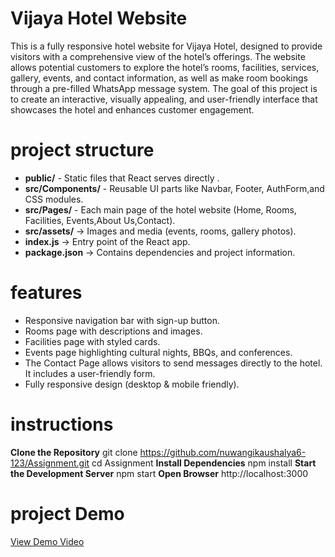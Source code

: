 # Vijaya Hotel Website
This is a fully responsive hotel website for Vijaya Hotel, designed to provide visitors with a comprehensive view of the hotel’s offerings. The website allows potential customers to explore the hotel’s rooms, facilities, services, gallery, events, and contact information, as well as make room bookings through a pre-filled WhatsApp message system.
The goal of this project is to create an interactive, visually appealing, and user-friendly interface that showcases the hotel and enhances customer engagement.
# project structure
- **public/** - Static files that React serves directly .  
- **src/Components/** - Reusable UI parts like Navbar, Footer, AuthForm,and CSS modules.  
- **src/Pages/** - Each main page of the hotel website (Home, Rooms, Facilities, Events,About Us,Contact).  
- **src/assets/** → Images and media (events, rooms, gallery photos).  
- **index.js** → Entry point of the React app.  
- **package.json** → Contains dependencies and project information.
# features
- Responsive navigation bar with sign-up button.  
- Rooms page with descriptions and images. 
- Facilities page with styled cards.  
- Events page highlighting cultural nights, BBQs, and conferences.  
- The Contact Page allows visitors to send messages directly to the hotel. It includes a user-friendly form.  
- Fully responsive design (desktop & mobile friendly).

# instructions
**Clone the Repository**
git clone https://github.com/nuwangikaushalya6-123/Assignment.git
cd Assignment
**Install Dependencies**
npm install
**Start the Development Server**
npm start
**Open Browser**
http://localhost:3000
# project Demo
[View Demo Video](https://drive.google.com/file/d/19vh-kqb-JbqC8f2wpjYfObQcWylAoA5_/view?usp=sharing)



